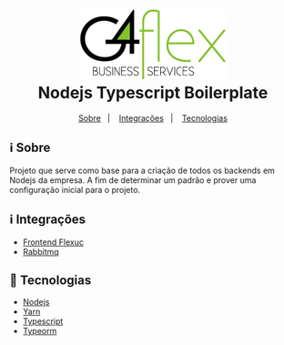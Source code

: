 <h1 align="center">
    <img alt="G4flex" src=".gitlab/logo.png" />
    <br>
    Nodejs Typescript Boilerplate
</h1>

<p align="center">
  <a href="#information_source-about">Sobre</a>&nbsp;&nbsp;&nbsp;|&nbsp;&nbsp;&nbsp;
  <a href="#information_source-integracoes">Integrações</a>&nbsp;&nbsp;&nbsp;|&nbsp;&nbsp;&nbsp;
  <a href="#rocket-tecnologias">Tecnologias</a>
</p>

## :information_source: Sobre
Projeto que serve como base para a criação de todos os backends em Nodejs da empresa. A fim de determinar um padrão e prover uma configuração inicial para o projeto.

## :information_source: Integrações
- [Frontend Flexuc][flexuc]
- [Rabbitmq][rabbitmq]

## :rocket: Tecnologias
-  [Nodejs][nodejs]
-  [Yarn][yarn]
-  [Typescript][ts]
-  [Typeorm][type]

[nodejs]: https://nodejs.org/
[yarn]: https://yarnpkg.com/
[ts]: https://www.typescriptlang.org/
[ps]: https://www.prisma.io/
[type]: https://typeorm.io
[flexuc]: http://187.60.42.211:8081/desenvolvimento/front-end-flexuc
[rabbitmq]: https://www.rabbitmq.com/
